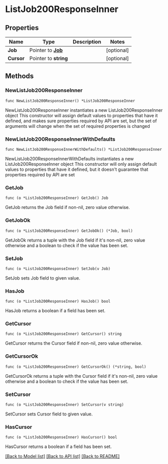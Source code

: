 # ListJob200ResponseInner

## Properties

Name | Type | Description | Notes
------------ | ------------- | ------------- | -------------
**Job** | Pointer to [**Job**](Job.md) |  | [optional] 
**Cursor** | Pointer to **string** |  | [optional] 

## Methods

### NewListJob200ResponseInner

`func NewListJob200ResponseInner() *ListJob200ResponseInner`

NewListJob200ResponseInner instantiates a new ListJob200ResponseInner object
This constructor will assign default values to properties that have it defined,
and makes sure properties required by API are set, but the set of arguments
will change when the set of required properties is changed

### NewListJob200ResponseInnerWithDefaults

`func NewListJob200ResponseInnerWithDefaults() *ListJob200ResponseInner`

NewListJob200ResponseInnerWithDefaults instantiates a new ListJob200ResponseInner object
This constructor will only assign default values to properties that have it defined,
but it doesn't guarantee that properties required by API are set

### GetJob

`func (o *ListJob200ResponseInner) GetJob() Job`

GetJob returns the Job field if non-nil, zero value otherwise.

### GetJobOk

`func (o *ListJob200ResponseInner) GetJobOk() (*Job, bool)`

GetJobOk returns a tuple with the Job field if it's non-nil, zero value otherwise
and a boolean to check if the value has been set.

### SetJob

`func (o *ListJob200ResponseInner) SetJob(v Job)`

SetJob sets Job field to given value.

### HasJob

`func (o *ListJob200ResponseInner) HasJob() bool`

HasJob returns a boolean if a field has been set.

### GetCursor

`func (o *ListJob200ResponseInner) GetCursor() string`

GetCursor returns the Cursor field if non-nil, zero value otherwise.

### GetCursorOk

`func (o *ListJob200ResponseInner) GetCursorOk() (*string, bool)`

GetCursorOk returns a tuple with the Cursor field if it's non-nil, zero value otherwise
and a boolean to check if the value has been set.

### SetCursor

`func (o *ListJob200ResponseInner) SetCursor(v string)`

SetCursor sets Cursor field to given value.

### HasCursor

`func (o *ListJob200ResponseInner) HasCursor() bool`

HasCursor returns a boolean if a field has been set.


[[Back to Model list]](../README.md#documentation-for-models) [[Back to API list]](../README.md#documentation-for-api-endpoints) [[Back to README]](../README.md)


